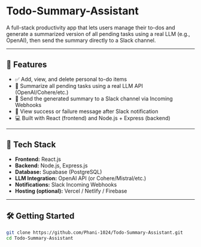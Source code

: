 # Todo-Summary-Assistant

A full-stack productivity app that lets users manage their to-dos and generate a summarized version of all pending tasks using a real LLM (e.g., OpenAI), then send the summary directly to a Slack channel.

---

## 🚀 Features

- ✅ Add, view, and delete personal to-do items
- 🤖 Summarize all pending tasks using a real LLM API (OpenAI/Cohere/etc.)
- 🔗 Send the generated summary to a Slack channel via Incoming Webhooks
- 📩 View success or failure message after Slack notification
- 💻 Built with React (frontend) and Node.js + Express (backend)

---

## 🧱 Tech Stack

- **Frontend:** React.js
- **Backend:** Node.js, Express.js
- **Database:** Supabase (PostgreSQL)
- **LLM Integration:** OpenAI API (or Cohere/Mistral/etc.)
- **Notifications:** Slack Incoming Webhooks
- **Hosting (optional):** Vercel / Netlify / Firebase

---

## 🛠️ Getting Started

```bash
git clone https://github.com/Phani-1024/Todo-Summary-Assistant.git
cd Todo-Summary-Assistant
